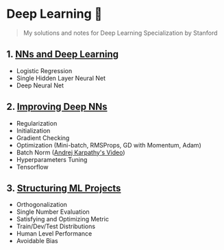 # Deep Learning 🧠

> My solutions and notes for Deep Learning Specialization by Stanford

## 1. [NNs and Deep Learning](https://github.com/ahmedivy/deep-learning/blob/main/Notes/Personal/NNs%20and%20Deep%20Learning.md)

- Logistic Regression
- Single Hidden Layer Neural Net
- Deep Neural Net

## 2. [Improving Deep NNs](https://github.com/ahmedivy/deep-learning/blob/main/Notes/Personal/Improving%20Deep%20NNs.md)

- Regularization
- Initialization
- Gradient Checking
- Optimization (Mini-batch, RMSProps, GD with Momentum, Adam)
- Batch Norm ([Andrej Karpathy's Video](https://www.youtube.com/watch?v=P6sfmUTpUmc&list=PLAqhIrjkxbuWI23v9cThsA9GvCAUhRvKZ&index=4))
- Hyperparameters Tuning
- Tensorflow

## 3. [Structuring ML Projects](https://github.com/ahmedivy/deep-learning/blob/main/Notes/Personal/Structuring%20ML%20Projects.md)

- Orthogonalization
- Single Number Evaluation
- Satisfying and Optimizing Metric
- Train/Dev/Test Distributions
- Human Level Performance
- Avoidable Bias
